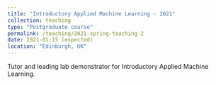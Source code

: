 ```yaml
---
title: "Introductory Applied Machine Learning - 2021"
collection: teaching
type: "Postgraduate course"
permalink: /teaching/2021-spring-teaching-2
date: 2021-01-15 (expected)
location: "Edinburgh, UK"
---
```

Tutor and leading lab demonstrator for Introductory Applied Machine Learning.
